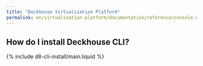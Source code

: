 ```yaml
---
title: "Deckhouse Virtualization Platform"
permalink: en/virtualization-platform/documentation/reference/console-utilities/d8.html
---
```


## How do I install Deckhouse CLI?

{% include d8-cli-install/main.liquid %}

